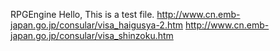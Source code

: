 RPGEngine
Hello, This is a test file.
http://www.cn.emb-japan.go.jp/consular/visa_haigusya-2.htm
http://www.cn.emb-japan.go.jp/consular/visa_shinzoku.htm
